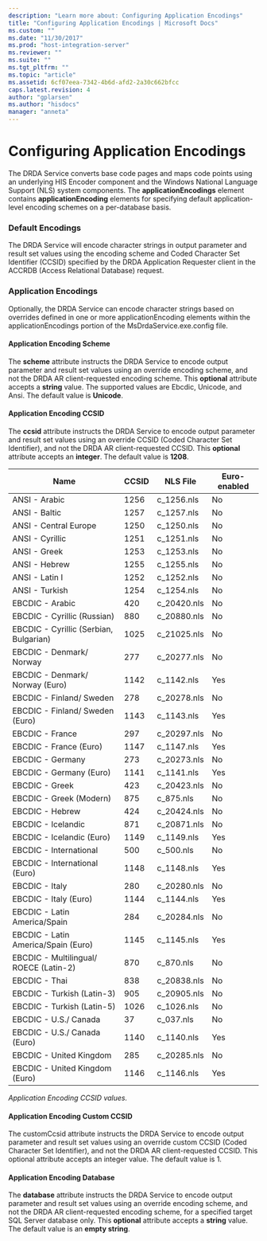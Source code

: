 ```yaml
---
description: "Learn more about: Configuring Application Encodings"
title: "Configuring Application Encodings | Microsoft Docs"
ms.custom: ""
ms.date: "11/30/2017"
ms.prod: "host-integration-server"
ms.reviewer: ""
ms.suite: ""
ms.tgt_pltfrm: ""
ms.topic: "article"
ms.assetid: 6cf07eea-7342-4b6d-afd2-2a30c662bfcc
caps.latest.revision: 4
author: "gplarsen"
ms.author: "hisdocs"
manager: "anneta"
---
```

# Configuring Application Encodings
The DRDA Service converts base code pages and maps code points using an underlying HIS Encoder component and the Windows National Language Support (NLS) system components. The **applicationEncodings** element contains **applicationEncoding** elements for specifying default application-level encoding schemes on a per-database basis.  
  
### Default Encodings  
 The DRDA Service will encode character strings in output parameter and result set values using the encoding scheme and Coded Character Set Identifier (CCSID) specified by the DRDA Application Requester client in the ACCRDB (Access Relational Database) request.  
  
### Application Encodings  
 Optionally, the DRDA Service can encode character strings based on overrides defined in one or more applicationEncoding elements within the applicationEncodings portion of the MsDrdaService.exe.config file.  
  
#### Application Encoding Scheme  
 The **scheme** attribute instructs the DRDA Service to encode output parameter and result set values using an override encoding scheme, and not the DRDA AR client-requested encoding scheme. This **optional** attribute accepts a **string** value. The supported values are Ebcdic, Unicode, and Ansi. The default value is **Unicode**.  
  
#### Application Encoding CCSID  
 The **ccsid** attribute instructs the DRDA Service to encode output parameter and result set values using an override CCSID (Coded Character Set Identifier), and not the DRDA AR client-requested CCSID. This **optional** attribute accepts an **integer**. The default value is **1208**.  
  
|Name|CCSID|NLS File|Euro-enabled|  
|----------|-----------|--------------|-------------------|  
|ANSI - Arabic|1256|c_1256.nls|No|  
|ANSI - Baltic|1257|c_1257.nls|No|  
|ANSI - Central Europe|1250|c_1250.nls|No|  
|ANSI - Cyrillic|1251|c_1251.nls|No|  
|ANSI - Greek|1253|c_1253.nls|No|  
|ANSI - Hebrew|1255|c_1255.nls|No|  
|ANSI - Latin I|1252|c_1252.nls|No|  
|ANSI - Turkish|1254|c_1254.nls|No|  
|EBCDIC - Arabic|420|c_20420.nls|No|  
|EBCDIC - Cyrillic (Russian)|880|c_20880.nls|No|  
|EBCDIC - Cyrillic (Serbian, Bulgarian)|1025|c_21025.nls|No|  
|EBCDIC - Denmark/ Norway|277|c_20277.nls|No|  
|EBCDIC - Denmark/ Norway (Euro)|1142|c_1142.nls|Yes|  
|EBCDIC - Finland/ Sweden|278|c_20278.nls|No|  
|EBCDIC - Finland/ Sweden (Euro)|1143|c_1143.nls|Yes|  
|EBCDIC - France|297|c_20297.nls|No|  
|EBCDIC - France (Euro)|1147|c_1147.nls|Yes|  
|EBCDIC - Germany|273|c_20273.nls|No|  
|EBCDIC - Germany (Euro)|1141|c_1141.nls|Yes|  
EBCDIC - Greek|423|c_20423.nls|No|  
|EBCDIC - Greek (Modern)|875|c_875.nls|No|  
|EBCDIC - Hebrew|424|c_20424.nls|No|  
|EBCDIC - Icelandic|871|c_20871.nls|No|  
|EBCDIC - Icelandic (Euro)|1149|c_1149.nls|Yes|  
|EBCDIC - International|500|c_500.nls|No|  
|EBCDIC - International (Euro)|1148|c_1148.nls|Yes|  
|EBCDIC - Italy|280|c_20280.nls|No|  
|EBCDIC - Italy (Euro)|1144|c_1144.nls|Yes|  
|EBCDIC - Latin America/Spain|284|c_20284.nls|No|  
|EBCDIC - Latin America/Spain (Euro)|1145|c_1145.nls|Yes|  
|EBCDIC - Multilingual/ ROECE (Latin-2)|870|c_870.nls|No|  
|EBCDIC - Thai|838|c_20838.nls|No|  
|EBCDIC - Turkish (Latin-3)|905|c_20905.nls|No|  
|EBCDIC - Turkish (Latin-5)|1026|c_1026.nls|No|  
EBCDIC - U.S./ Canada|37|c_037.nls|No|  
|EBCDIC - U.S./ Canada (Euro)|1140|c_1140.nls|Yes|  
|EBCDIC - United Kingdom|285|c_20285.nls|No|  
|EBCDIC - United Kingdom (Euro)|1146|c_1146.nls|Yes|  
  
 *Application Encoding CCSID values.*  
  
#### Application Encoding Custom CCSID  
 The customCcsid attribute instructs the DRDA Service to encode output parameter and result set values using an override custom CCSID (Coded Character Set Identifier), and not the DRDA AR client-requested CCSID. This optional attribute accepts an integer value. The default value is 1.  
  
#### Application Encoding Database  
 The **database** attribute instructs the DRDA Service to encode output parameter and result set values using an override encoding scheme, and not the DRDA AR client-requested encoding scheme, for a specified target SQL Server database only. This **optional** attribute accepts a **string** value. The default value is an **empty string**.

